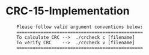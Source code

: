 # CRC-15-Implementation

		Please follow valid argument conventions below:
		===============================================
		To calculate CRC -->  ./crcheck c [filename]
		To verify CRC    -->  ./crcheck v [filename]
		===============================================
